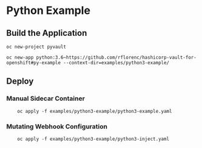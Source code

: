 # Python Example

## Build the Application

```
oc new-project pyvault

oc new-app python:3.6~https://github.com/rflorenc/hashicorp-vault-for-openshift#py-example --context-dir=examples/python3-example/
```

## Deploy
 
### Manual Sidecar Container

```
    oc apply -f examples/python3-example/python3-example.yaml
```

### Mutating Webhook Configuration

```
    oc apply -f examples/python3-example/python3-inject.yaml
```